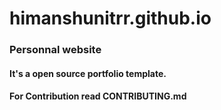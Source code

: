 # himanshunitrr.github.io
### Personnal website
#### It's a open source portfolio template.
#### For Contribution read CONTRIBUTING.md
